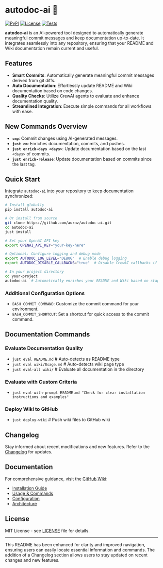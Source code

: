 # autodoc-ai 🚀

[![PyPI](https://img.shields.io/pypi/v/autodoc-ai)](https://pypi.org/project/autodoc-ai/)
[![License](https://img.shields.io/badge/License-MIT-green.svg)](https://opensource.org/licenses/MIT)
[![Tests](https://github.com/auraz/autodoc-ai/actions/workflows/test.yml/badge.svg)](https://github.com/auraz/autodoc-ai/actions)

**autodoc-ai** is an AI-powered tool designed to automatically generate meaningful commit messages and keep documentation up-to-date. It integrates seamlessly into any repository, ensuring that your README and Wiki documentation remain current and useful.

## Features

- **Smart Commits**: Automatically generate meaningful commit messages derived from git diffs.
- **Auto Documentation**: Effortlessly update README and Wiki documentation based on code changes.
- **Quality Checks**: Utilize CrewAI agents to evaluate and enhance documentation quality.
- **Streamlined Integration**: Execute simple commands for all workflows with ease.

## New Commands Overview

- **`cmp`**: Commit changes using AI-generated messages.
- **`just cm`**: Enriches documentation, commits, and pushes.
- **`just enrich-days <days>`**: Update documentation based on the last `<days>` of commits.
- **`just enrich-release`**: Update documentation based on commits since the last tag.

## Quick Start

Integrate `autodoc-ai` into your repository to keep documentation synchronized:

```bash
# Install globally
pip install autodoc-ai

# Or install from source
git clone https://github.com/auraz/autodoc-ai.git
cd autodoc-ai
just install

# Set your OpenAI API key
export OPENAI_API_KEY="your-key-here"

# Optional: Configure logging and debug mode
export AUTODOC_LOG_LEVEL="DEBUG"  # Enable debug logging
export AUTODOC_DISABLE_CALLBACKS="true"  # Disable CrewAI callbacks if needed

# In your project directory
cd your-project
autodoc-ai  # Automatically enriches your README and Wiki based on staged changes
```

### Additional Configuration Options

- `BASH_COMMIT_COMMAND`: Customize the commit command for your environment.
- `BASH_COMMIT_SHORTCUT`: Set a shortcut for quick access to the commit command.

## Documentation Commands

### Evaluate Documentation Quality

- `just eval README.md`  # Auto-detects as README type
- `just eval wiki/Usage.md`  # Auto-detects wiki page type
- `just eval-all wiki/`  # Evaluate all documentation in the directory

### Evaluate with Custom Criteria

- `just eval-with-prompt README.md "Check for clear installation instructions and examples"`

### Deploy Wiki to GitHub

- `just deploy-wiki`  # Push wiki files to GitHub wiki

## Changelog

Stay informed about recent modifications and new features. Refer to the [Changelog](https://github.com/auraz/autodoc-ai/wiki/Changelog) for updates.

## Documentation

For comprehensive guidance, visit the [GitHub Wiki](https://github.com/auraz/autodoc-ai/wiki):

- [Installation Guide](https://github.com/auraz/autodoc-ai/wiki/Installation)
- [Usage & Commands](https://github.com/auraz/autodoc-ai/wiki/Usage)
- [Configuration](https://github.com/auraz/autodoc-ai/wiki/Configuration)
- [Architecture](https://github.com/auraz/autodoc-ai/wiki/Architecture)

## License

MIT License - see [LICENSE](LICENSE) file for details.

---

This README has been enhanced for clarity and improved navigation, ensuring users can easily locate essential information and commands. The addition of a Changelog section allows users to stay updated on recent changes and new features.
